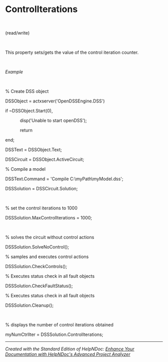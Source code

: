 # ControlIterations

&nbsp;

(read/write)

&nbsp;

This property sets/gets the value of the control iteration counter.

&nbsp;

*Example*

&nbsp;

% Create DSS object

DSSObject = actxserver('OpenDSSEngine.DSS')

if ~DSSObject.Start(0),

&nbsp; &nbsp; &nbsp; &nbsp; &nbsp; &nbsp; disp('Unable to start openDSS');

&nbsp; &nbsp; &nbsp; &nbsp; &nbsp; &nbsp; return

end;

DSSText = DSSObject.Text;

DSSCircuit = DSSObject.ActiveCircuit;

% Compile a model &nbsp; &nbsp;

DSSText.Command = 'Compile C:\\myPath\\myModel.dss';

DSSSolution = DSSCircuit.Solution;

&nbsp;

% set the control iterations to 1000

DSSSolution.MaxControlIterations = 1000;&nbsp;

&nbsp;

% solves the circuit without control actions

DSSSolution.SolveNoControl();&nbsp;

% samples and executes control actions

DSSSolution.CheckControls();

% Executes status check in all fault objects

DSSSolution.CheckFaultStatus();

% Executes status check in all fault objects

DSSSolution.Cleanup();

&nbsp;

% displays the number of control iterations obtained

myNumCtrlIter = DSSSolution.ControlIterations;
***
_Created with the Standard Edition of HelpNDoc: [Enhance Your Documentation with HelpNDoc's Advanced Project Analyzer](<https://www.helpndoc.com/feature-tour/advanced-project-analyzer/>)_
